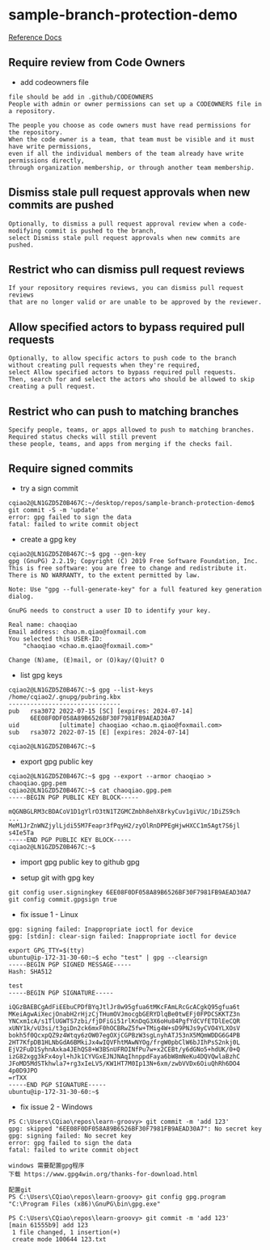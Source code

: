 # sample-branch-protection-demo

[Reference Docs](https://docs.github.com/en/repositories/configuring-branches-and-merges-in-your-repository/defining-the-mergeability-of-pull-requests/managing-a-branch-protection-rule)

## Require review from Code Owners
- add codeowners file 
```text
file should be add in .github/CODEOWNERS
People with admin or owner permissions can set up a CODEOWNERS file in a repository.

The people you choose as code owners must have read permissions for the repository. 
When the code owner is a team, that team must be visible and it must have write permissions, 
even if all the individual members of the team already have write permissions directly, 
through organization membership, or through another team membership.
```

## Dismiss stale pull request approvals when new commits are pushed
```text
Optionally, to dismiss a pull request approval review when a code-modifying commit is pushed to the branch, 
select Dismiss stale pull request approvals when new commits are pushed.

```

## Restrict who can dismiss pull request reviews
```text
If your repository requires reviews, you can dismiss pull request reviews 
that are no longer valid or are unable to be approved by the reviewer.
```

## Allow specified actors to bypass required pull requests
```text
Optionally, to allow specific actors to push code to the branch without creating pull requests when they're required, 
select Allow specified actors to bypass required pull requests. 
Then, search for and select the actors who should be allowed to skip creating a pull request.
```

## Restrict who can push to matching branches
```text
Specify people, teams, or apps allowed to push to matching branches. Required status checks will still prevent 
these people, teams, and apps from merging if the checks fail.
```

## Require signed commits

- try a sign commit 
```text
cqiao2@LN1GZD5Z0B467C:~/desktop/repos/sample-branch-protection-demo$ git commit -S -m 'update'
error: gpg failed to sign the data
fatal: failed to write commit object
```  

- create a gpg key
```shell
cqiao2@LN1GZD5Z0B467C:~$ gpg --gen-key
gpg (GnuPG) 2.2.19; Copyright (C) 2019 Free Software Foundation, Inc.
This is free software: you are free to change and redistribute it.
There is NO WARRANTY, to the extent permitted by law.

Note: Use "gpg --full-generate-key" for a full featured key generation dialog.

GnuPG needs to construct a user ID to identify your key.

Real name: chaoqiao
Email address: chao.m.qiao@foxmail.com
You selected this USER-ID:
    "chaoqiao <chao.m.qiao@foxmail.com>"

Change (N)ame, (E)mail, or (O)kay/(Q)uit? O
```

- list gpg keys
```shell
cqiao2@LN1GZD5Z0B467C:~$ gpg --list-keys
/home/cqiao2/.gnupg/pubring.kbx
-------------------------------
pub   rsa3072 2022-07-15 [SC] [expires: 2024-07-14]
      6EE08F0DF058A89B6526BF30F7981FB9AEAD30A7
uid           [ultimate] chaoqiao <chao.m.qiao@foxmail.com>
sub   rsa3072 2022-07-15 [E] [expires: 2024-07-14]

cqiao2@LN1GZD5Z0B467C:~$
```

- export gpg public key
```
cqiao2@LN1GZD5Z0B467C:~$ gpg --export --armor chaoqiao > chaoqiao.gpg.pem
cqiao2@LN1GZD5Z0B467C:~$ cat chaoqiao.gpg.pem
-----BEGIN PGP PUBLIC KEY BLOCK-----

mQGNBGLRM3cBDACoV1D1gYlrO3tN1TZGMCZmbh8ehX8rkyCuv1giVUc/1DiZS9ch
...
MeM1JrZnWNZjylLjdi55M7Feapr3fPqyH2/zyOlRnDPPEgHjwHXCC1m5Agt7S6jl
s4Ie5Ta
-----END PGP PUBLIC KEY BLOCK-----
cqiao2@LN1GZD5Z0B467C:~$
```

- import gpg public key to github gpg

- setup git with gpg key
```shell
git config user.signingkey 6EE08F0DF058A89B6526BF30F7981FB9AEAD30A7
git config commit.gpgsign true
```

- fix issue 1 - Linux 
```text
gpg: signing failed: Inappropriate ioctl for device
gpg: [stdin]: clear-sign failed: Inappropriate ioctl for device
```
```shell
export GPG_TTY=$(tty)
ubuntu@ip-172-31-30-60:~$ echo "test" | gpg --clearsign
-----BEGIN PGP SIGNED MESSAGE-----
Hash: SHA512

test
-----BEGIN PGP SIGNATURE-----

iQGzBAEBCgAdFiEEbuCPDfBYqJtlJr8w95gfua6tMKcFAmLRcGcACgkQ95gfua6t
MKeiAgwAiXecjOnabH2rHjzCjTHumOVJmocgbGERYDlqBe0twEFj0FPDCSKKTZ3n
YNCxm1cA/s1TlUGWTS7zbi/fjDFiGi51rlKnDqG3X6oHu84PgfYdCVfETDlEeCQR
xUNY1k/vU3si/t3giDn2ck6mxF0hOCBRwZ5fw+TMig4W+sD9PNJs9yCVO4YLXOsV
bokh5f0QcxpQZ9z4Wtqy6zOW07egOXjCGPBzW3sgLnyhATJ53nX5MQmWDDG6G4PB
2HT7KfpDB1HLNbGdA6BMkiJx4wIQVFhtMAwNYOg/frgW0pbClW6bJIhPsS2nkj0L
EjV2FuD1SyhnAxka4JEhQS8+W3BSnUFROINfPu7w+x2CEBt/y6dGNo5+hdUK/0+Q
izG82xgg3kFx4oyl+hJk1CYVGxEJNJNAqIhnppdFaya6bW8mNeKu4DQVQwlaBzhC
JFoMD5MdSTkhwla7+rg3xIeLV5/KW1HT7M0Ip13N+6xm/zwbVVDx6OiuQhRh6DO4
4p0D9JPO
=rTXX
-----END PGP SIGNATURE-----
ubuntu@ip-172-31-30-60:~$

```
- fix issue 2 - Windows  
```text
PS C:\Users\CQiao\repos\learn-groovy> git commit -m 'add 123'
gpg: skipped "6EE08F0DF058A89B6526BF30F7981FB9AEAD30A7": No secret key
gpg: signing failed: No secret key
error: gpg failed to sign the data
fatal: failed to write commit object

windows 需要配置gpg程序
下载 https://www.gpg4win.org/thanks-for-download.html

配置git 
PS C:\Users\CQiao\repos\learn-groovy> git config gpg.program "C:\Program Files (x86)\GnuPG\bin\gpg.exe"

PS C:\Users\CQiao\repos\learn-groovy> git commit -m 'add 123'
[main 61555b9] add 123
 1 file changed, 1 insertion(+)
 create mode 100644 123.txt
```
